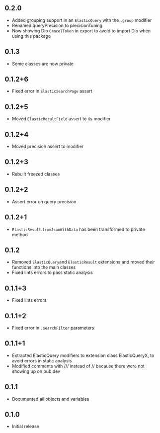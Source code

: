 ## 0.2.0

* Added grouping support in an `ElasticQuery` with the `.group` modifier
* Renamed queryPrecision to precisionTuning
* Now showing Dio `CancelToken` in export to avoid to import Dio when using this package

## 0.1.3

* Some classes are now private

## 0.1.2+6

* Fixed error in `ElasticSearchPage` assert

## 0.1.2+5

* Moved `ElasticResultField` assert to its modifier

## 0.1.2+4

* Moved precision assert to modifier

## 0.1.2+3

* Rebuilt freezed classes

## 0.1.2+2

* Assert error on query precision

## 0.1.2+1

* `ElasticResult`.`fromJsonWithData` has been transformed to private method

## 0.1.2

* Removed `ElasticQuery`and `ElasticResult` extensions and moved their functions into the main classes
* Fixed lints errors to pass static analysis

## 0.1.1+3

* Fixed lints errors

## 0.1.1+2

* Fixed error in `.searchFilter` parameters

## 0.1.1+1

* Extracted ElasticQuery modifiers to extension class ElasticQueryX, to avoid errors in static analysis
* Modified comments with /// instead of // because there were not showing up on pub.dev

## 0.1.1

* Documented all objects and variables

## 0.1.0

* Initial release